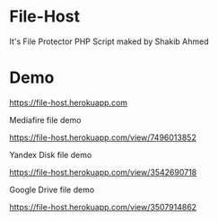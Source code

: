 # File-Host
It's File Protector PHP Script maked by Shakib Ahmed

# Demo

https://file-host.herokuapp.com

Mediafire file demo

https://file-host.herokuapp.com/view/7496013852

Yandex Disk file demo 

https://file-host.herokuapp.com/view/3542690718

Google Drive file demo

https://file-host.herokuapp.com/view/3507914862
